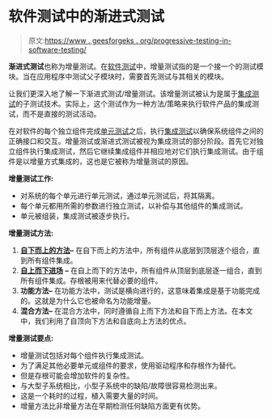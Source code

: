 # 软件测试中的渐进式测试

> 原文:[https://www . geesforgeks . org/progressive-testing-in-software-testing/](https://www.geeksforgeeks.org/progressive-testing-in-software-testing/)

**渐进式测试**也称为增量测试。在[软件测试](https://www.geeksforgeeks.org/software-testing-basics/)中，增量测试指的是一个接一个的测试模块。当在应用程序中测试父子模块时，需要首先测试与其相关的模块。

让我们更深入地了解一下渐进式测试/增量测试。该增量测试被认为是属于[集成测试](https://www.geeksforgeeks.org/software-engineering-integration-testing/)的子测试技术。实际上，这个测试作为一种方法/策略来执行软件产品的集成测试，而不是直接的测试活动。

在对软件的每个独立组件完成[单元测试](https://www.geeksforgeeks.org/unit-testing-software-testing/)之后，执行[集成测试](https://www.geeksforgeeks.org/software-engineering-integration-testing/)以确保系统组件之间的正确接口和交互。增量测试或渐进式测试被视为集成测试的部分阶段。首先它对独立组件执行集成测试，然后它继续集成组件并相应地对它们执行集成测试。由于组件是以增量方式集成的，这也是它被称为增量测试的原因。

**增量测试工作:**

*   对系统的每个单元进行单元测试，通过单元测试后，将其隔离。
*   每个单元都用所需的参数进行独立测试，以补偿与其他组件的集成测试。
*   单元被组装，集成测试被逐步执行。

**增量测试方法:**

1.  [**自下而上的方法**](https://www.geeksforgeeks.org/steps-in-bottom-up-integration-testing/)**–**
    在自下而上的方法中，所有组件从底层到顶层逐个组合，直到所有组件集成。
2.  [**自上而下进场**](https://www.geeksforgeeks.org/software-engineering-integration-testing/) **–**
    在自上而下的方法中，所有组件从顶层到底层逐一组合，直到所有组件集成。存根被用来代替必要的组件。
3.  **功能方法–**
    在功能方法中，测试是横向进行的，这意味着集成是基于功能完成的。这就是为什么它也被命名为功能增量。
4.  **混合方法–**
    在混合方法中，同时遵循自上而下方法和自下而上方法。在本文中，我们利用了自顶向下方法和自底向上方法的优点。

**增量测试要点:**

*   增量测试包括对每个组件执行集成测试。
*   为了满足其他必要单元或组件的要求，使用驱动程序和存根作为替代。
*   但是存根可能会增加软件的复杂性。
*   与大型子系统相比，小型子系统中的缺陷/故障很容易检测出来。
*   这是一个耗时的过程，植入需要大量的时间。
*   增量方法比非增量方法在早期检测任何缺陷方面更有优势。